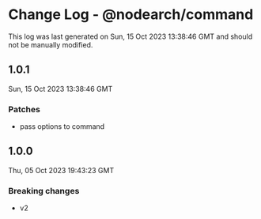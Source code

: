 # Change Log - @nodearch/command

This log was last generated on Sun, 15 Oct 2023 13:38:46 GMT and should not be manually modified.

## 1.0.1
Sun, 15 Oct 2023 13:38:46 GMT

### Patches

- pass options to command

## 1.0.0
Thu, 05 Oct 2023 19:43:23 GMT

### Breaking changes

- v2

